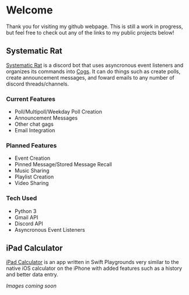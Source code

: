 # Welcome

Thank you for visiting my github webpage. This is still a work in progress, but feel free to check out any of the links to my public projects below!

## Systematic Rat

[Systematic Rat](https://github.com/gooop/Systematic-Rat) is a discord bot that uses asyncronous event listeners and organizes its commands into [Cogs](https://discordpy.readthedocs.io/en/stable/ext/commands/cogs.html). It can do things such as create polls, create announcement messages, and foward emails to any number of discord threads/channels.

### Current Features

- Poll/Multipoll/Weekday Poll Creation
- Announcement Messages
- Other chat gags
- Email Integration

### Planned Features

- Event Creation
- Pinned Message/Stored Message Recall
- Music Sharing
- Playlist Creation
- Video Sharing

### Tech Used

- Python 3
- Gmail API
- Discord API
- Asyncronous Event Listeners


## iPad Calculator

[iPad Calculator](https://github.com/gooop/iPad-Calculator) is an app written in Swift Playgrounds very similar to the native iOS calculator on the iPhone with added features such as a history and better data entry.

_Images coming soon_
